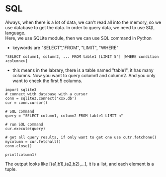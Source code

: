 # SQL
Always, when there is a lot of data, we can't read all into the memory, so we use database to get the data.
In order to query data, we need to use SQL language.  
Here, we use SQLite module, then we can use SQL command in Python

- keywords are "SELECT","FROM", "LIMIT", "WHERE"

```
"SELECT column1, column2, ... FROM table1 [LIMIT 5"] [WHERE condition <columnx>]

```
- this means in the labrary, there is a table named "table1", it has many columns.
Now you want to query column1 and column2. And you only want to check the first 5 columns.

```
import sqlite3
# connect with database with a cursor
conn = sqlite3.connect('xxx.db')
cur = conn.cursor()

# SQL command
query = "SELECT column1, column2 FROM table1 LIMIT n"

# run SQL command
cur.execute(query)

# get all query results, if only want to get one use cutr.fetchone()
mycolumn = cur.fetchall()
conn.close()

print(column1)
```
The output looks like [(a1,b1),(a2,b2),...], it is a list, and each element is a tuple.

